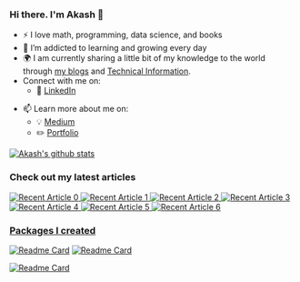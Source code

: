 <!-- Please don't remove this: Grab your social icons from https://github.com/carlsednaoui/gitsocial -->

[1.2]: http://i.imgur.com/wWzX9uB.png (twitter icon without padding)
[1]: [Twitter](https://twitter.com/KhuyenTran16)



### Hi there. I'm Akash 👋

<!--
**khuyentran1401/khuyentran1401** is a ✨ _special_ ✨ repository because its `README.md` (this file) appears on your GitHub profile.
-->

- :zap: I love math, programming, data science, and books
- 🌱 I’m addicted to learning and growing every day
- :earth_africa: I am currently sharing a little bit of my knowledge to the world through [my blogs](https://medium.com/@boranaakash9) and [ Technical Information](https://datafeedai.com/).
- Connect with me on:
  - :office: [LinkedIn](https://www.linkedin.com/in/akashborana/)
<!--   - [![alt text][1.2]][1][Twitter](https://twitter.com/KhuyenTran16) -->
- 📫 Learn more about me on:  
  - :bulb: [Medium](https://medium.com/@boranaakash9)
  - :pencil2: [Portfolio](https://datafeedai.com/)
  
[![Akash's github stats](https://github-readme-stats.vercel.app/api?username=Akash521&count_private=true&show_icons=true&theme=dracula&hide_rank=false)](https://github.com/anuraghazra/github-readme-stats)


### Check out my latest articles
<a target="_blank" href="https://github-readme-medium-recent-article.vercel.app/medium/@boranaakash9/0"><img src="https://github-readme-medium-recent-article.vercel.app/medium/@boranaakash9/0" alt="Recent Article 0"> 
 <a target="_blank" href="https://github-readme-medium-recent-article.vercel.app/medium/@boranaakash9/1"><img src="https://github-readme-medium-recent-article.vercel.app/medium/@boranaakash9/1" alt="Recent Article 1">
 <a target="_blank" href="https://github-readme-medium-recent-article.vercel.app/medium/@boranaakash9/2"><img src="https://github-readme-medium-recent-article.vercel.app/medium/@boranaakash9/2" alt="Recent Article 2">
 <a target="_blank" href="https://github-readme-medium-recent-article.vercel.app/medium/@boranaakash9/3"><img src="https://github-readme-medium-recent-article.vercel.app/medium/@boranaakash9/3" alt="Recent Article 3">
  <a target="_blank" href="https://github-readme-medium-recent-article.vercel.app/medium/@boranaakash9/4"><img src="https://github-readme-medium-recent-article.vercel.app/medium/@boranaakash9/4" alt="Recent Article 4">
  <a target="_blank" href="https://github-readme-medium-recent-article.vercel.app/medium/@boranaakash9/5"><img src="https://github-readme-medium-recent-article.vercel.app/medium/@boranaakash9/5" alt="Recent Article 5">
  <a target="_blank" href="https://github-readme-medium-recent-article.vercel.app/medium/@boranaakash9/6"><img src="https://github-readme-medium-recent-article.vercel.app/medium/@boranaakash9/6" alt="Recent Article 6">   
    
### Packages I created
<!-- [![Readme Card](https://github-readme-stats.vercel.app/api/pin/?username=Akash521&repo=K8-cluster-setup-datafeedai)](https://github.com/Akash521/K8-cluster-setup-datafeedai)  -->
[![Readme Card](https://github-readme-stats.vercel.app/api/pin/?username=Akash521&repo=nginx-ngress-controller)](https://github.com/Akash521/nginx-ngress-controller)
[![Readme Card](https://github-readme-stats.vercel.app/api/pin/?username=Akash521&repo=terrraform-jenkins)](https://github.com/Akash521/terrraform-jenkins) 
<!-- [![Readme Card](https://github-readme-stats.vercel.app/api/pin/?username=Akash521&repo=Facial-recogniation-Perimeter-breach)](https://github.com/Akash521/Facial-recogniation-Perimeter-breach) -->
[![Readme Card](https://github-readme-stats.vercel.app/api/pin/?username=Akash521&repo=Rabbitmq)](https://github.com/khuyentran1401/Rabbitmq)





